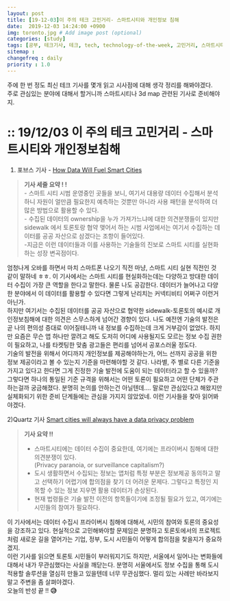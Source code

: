 ```yaml
---
layout: post
title: [19-12-03]이 주의 테크 고민거리- 스마트시티와 개인정보 침해
date:  2019-12-03 14:24:00 +0900
img: toronto.jpg # Add image post (optional)
categories: [study]
tags: [공부, 테크기사, 테크, tech, technology-of-the-week, 고민거리, 스마트시티, 개인정보침해] # add tag
sitemap :
changefreq : daily
priority : 1.0
---
```


주에 한 번 정도 최신 테크 기사를 몇개 읽고 시사점에 대해 생각 정리를 해봐야겠다.   
주로 관심있는 분야에 대해서 할거니까 스마트시티나 3d map 관련된 기사로 준비해야지.  

# :: 19/12/03 이 주의 테크 고민거리 - 스마트시티와 개인정보침해   

1) 포브스 기사 - [How Data Will Fuel Smart Cities](https://www.forbes.com/sites/miriamtuerk/2019/11/25/how-data-will-fuel-smart-cities/#385842f650d4)
 > **기사 세줄 요약 ! !**  
    - 스마트 시티 시범 운영중인 곳들을 보니, 여기서 대용량 데이터 수집해서 분석하니 자원이 얼만큼 필요한지 예측하는 것뿐만 아니라 사용 패턴을 분석하여 더 많은 방법으로 활용할 수 있다.         
    - 수집된 데이터의 ownership을 누가 가져가느냐에 대한 의견분쟁들이 있지만 sidewalk 에서 토론토랑 협약 맺어서 하는 시범 사업에서는 여기서 수집하는 데이터를 공공 자산으로 삼겠다는 조항이 들어있다.  
    -지금은 이런 데이터들과 이를 사용하는 기술들의 진보로 스마트 시티를 실현화하는 성장 변곡점이다.   

 엄청나게 오바를 하면서 마치  스마트폰 나오기 직전 마냥, 스마트 시티 실현 직전인 것 같이 말하네 ㅎㅎ.   이 기사에서는 스마트 시티를 현실화하는데는  다양하고 방대한 데이터 수집이 가장 큰 역할을 한다고 말한다.   물론 나도 공감한다.  데이터가 늘어나고 다양한 분야에서 이 데이터를 활용할 수 있다면 그렇게 난리치는 커넥티비티 어쩌구 이런거 아닌가.   
하지만 여기서는 수집된 데이터를 공공 자산으로 협약한 sidewalk-토론토의 예시로 개인정보침해에 대한 의견은 스무스하게 넘어간 경향이 있다.   나도 예전엔 기술의 발전은 곧 나의 편의성 증대로 이어질테니까 내 정보를 수집하는데  크게 거부감이 없었다. 하지만 요즘은 무슨 앱 하나만 깔려고 해도 도저히 어디에 사용될지도 모르는 정보 수집 권한이 필요하고, 나를 타켓팅한 맞춤 광고들은 편리를 넘어서 공포스러울 정도다.    
기술의 발전을 위해서 어디까지 개인정보를 제공해야하는가, 어느 선까지 공공을 위한 정보 제공이라고 볼 수 있는지 기준을 마련해야할 것 같다. 나라별, 주 별로 다른 기준을 가지고 있다고 한다면 그게 진정한 기술 발전에 도움이 되는 데이터라고 할 수 있을까?  그렇다면 하나의 통일된 기준 규격을 위해서는 어떤 토론이 필요하고 어떤 단체가 주관하는걸까 궁금해졌다. 분명히 논의를 안하는건 아닐텐데.... 말로만 관심있다고 해왔지만 실체화되기 위한 준비 단계들에는 관심을 가지지 않았었네. 이런 기사들을 찾아 읽어봐야겠다.  

2)Quartz 기사 [Smart cities will always have a data privacy problem](https://qz.com/1756852/smart-cities-will-always-have-a-data-privacy-problem/)  
> **기사 요약 !!**
>   - 스마트시티에는 데이터 수집이 중요한데, 여기에는 프라이버시 침해에 대한 의견분쟁이 있다.  
    (Privacy paranoia, or surveillance capitalism?)  
>   - 도시 생활하면서 수집되는 정보는 앱처럼 특정 부분은 정보제공 동의하고 말고 선택하기 어렵기에  합의점을 찾기 더 어려운 문제다.  그렇다고 특정인 지목할 수 있는 정보 지우면 활용 데이터가 손상된다.  
>  - 현재 법령들은  기술 발전 이전의 항목들이기에 조정될 필요가 있고, 여기에는 시민들의 참여가 필요하다.  

이 기사에서는 데이터 수집시 프라이버시 침해에 대해서, 시민의 참여와 토론의 중요성을 강조하고 있다.  현실적으로 고민해봐야할 문제임은 분명하고 토론토에서의 프로젝트처럼 새로운 길을 열어가는 기업, 정부, 도시 시민들이 어떻게  합의점을 찾을지가 중요하겠지.  
 이런 기사를 읽으면 토론토 시민들이 부러워지기도 하지만,  서울에서 일어나는 변화들에 대해서 내가 무관심했다는 사실을 깨닫는다.  분명히 서울에서도 정보 수집을 통해 도시 적용할 솔루션을 열심히 만들고 있을텐데 너무 무관심했다. 멀리 있는 사례만 바라보지 말고  주변을 좀 살펴야겠다.  
 오늘의 반성 끝 !!  **😥**







